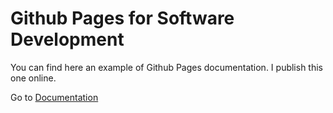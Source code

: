 # Github Pages for Software Development


You can find here an example of Github Pages documentation. I publish this one online.


Go to [Documentation](https://adrienlgl.github.io/tools-software-development/)
